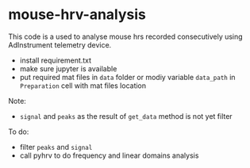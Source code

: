 # mouse-hrv-analysis

This code is a used to analyse mouse hrs recorded consecutively using AdInstrument telemetry device.

- install requirement.txt
- make sure jupyter is available
- put required mat files in `data` folder or modiy variable `data_path` in `Preparation` cell with mat files location

Note:

- `signal` and `peaks` as the result of `get_data` method is not yet filter

To do:

- filter `peaks` and `signal`
- call pyhrv to do frequency and linear domains analysis
